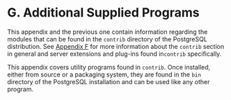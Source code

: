 # G. Additional Supplied Programs

This appendix and the previous one contain information regarding the modules that can be found in the `contrib` directory of the PostgreSQL distribution. See [Appendix F](https://www.postgresql.org/docs/10/static/contrib.html) for more information about the `contrib` section in general and server extensions and plug-ins found in`contrib` specifically.

This appendix covers utility programs found in `contrib`. Once installed, either from source or a packaging system, they are found in the `bin` directory of the PostgreSQL installation and can be used like any other program.

